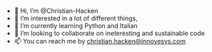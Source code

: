 - 👋 Hi, I’m @Christian-Hacken
- 👀 I’m interested in a lot of different things,
- 🌱 I’m currently learning Python and Italian
- 💞️ I’m looking to collaborate on ineteresting and sustainable code
- 📫 You can reach me by christian.hacken@innovesys.com

<!---
Christian-Hacken/Christian-Hacken is a ✨ special ✨ repository because its `README.md` (this file) appears on your GitHub profile.
You can click the Preview link to take a look at your changes.
--->
